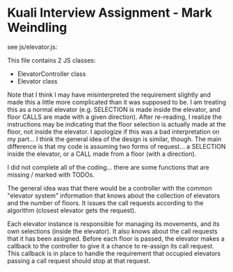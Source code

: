 # Kuali Interview Assignment - Mark Weindling

see js/elevator.js:

This file contains 2 JS classes:
* ElevatorController class
* Elevator class

Note that I think I may have misinterpreted the requirement slightly and made this a little more complicated than it was supposed to be.  I am treating this as a normal elevator (e.g. SELECTION is made inside the elevator, and floor CALLS are made with a given direction).  After re-reading, I realize the instructions may be indicating that the floor selection is actually made at the floor, not inside the elevator.  I apologize if this was a bad interpretation on my part... I think the general idea of the design is similar, though.  The main difference is that my code is assuming two forms of request... a SELECTION inside the elevator, or a CALL made from a floor (with a direction).

I did not complete all of the coding... there are some functions that are missing / marked with TODOs.

The general idea was that there would be a controller with the common "elevator system" information that knows about the collection of elevators and the number of floors.  It issues the call requests according to the algorithm (closest elevator gets the request).

Each elevator instance is responsible for managing its movements, and its own selections (inside the elevator).  It also knows about the call requests that it has been assigned.  Before each floor is passed, the elevator makes a callback to the controller to give it a chance to re-assign its call request.  This callback is in place to handle the requirement that occupied elevators passing a call request should stop at that request.


